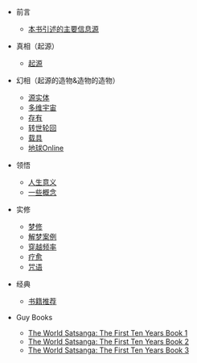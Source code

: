 * 前言

  * [本书引述的主要信息源](from.md)

* 真相（起源）

  * [起源](s1-origin.md)

* 幻相（起源的造物&造物的造物）

  * [源实体](s2-source-entity.md)
  * [多维宇宙](s2-universe.md)
  * [存有](s2-beings.md)
  * [转世轮回](s2-samsara.md)
  * [载具](s2-carrier.md)
  * [地球Online](s2-earth-game.md)

* 领悟

  * [人生意义](s3-why.md)
  * [一些概念](s3-conception.md) 

* 实修

  * [梦修](s4-dream.md)
  * [解梦案例](s4-dream-explain.md)
  * [穿越频率](s4-ttf.md)
  * [疗愈](s4-heal.md)
  * [咒语](s4-mantra.md)

* 经典

  * [书籍推荐](s5-books.md)

* Guy Books

  * [The World Satsanga: The First Ten Years Book 1](s6-ws1.md)
  * [The World Satsanga: The First Ten Years Book 2](s6-ws2.md)  
  * [The World Satsanga: The First Ten Years Book 3](s6-ws3.md)